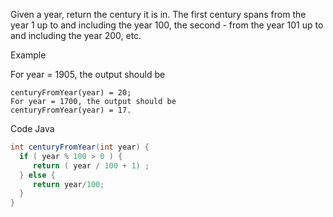 Given a year, return the century it is in. The first century spans from the year 1 up to and including the year 100, the second - from the year 101 up to and including the year 200, etc.

Example

For year = 1905, the output should be
```
centuryFromYear(year) = 20;
For year = 1700, the output should be
centuryFromYear(year) = 17.
```

Code Java 

``` Java
int centuryFromYear(int year) {
  if ( year % 100 > 0 ) {
     return ( year / 100 + 1) ;
  } else {
     return year/100;
  }  
}
```
